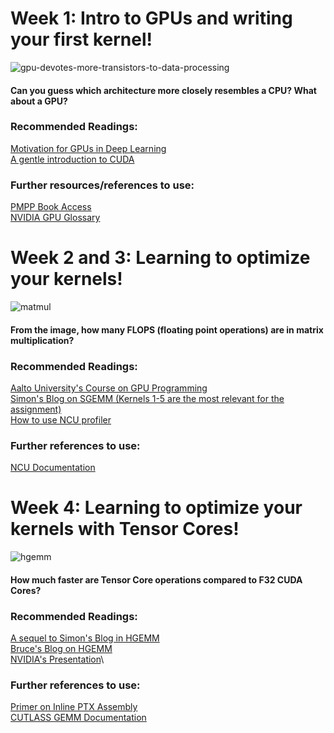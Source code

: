 # Week 1: Intro to GPUs and writing your first kernel!
![gpu-devotes-more-transistors-to-data-processing](https://github.com/user-attachments/assets/2aca8245-ad88-4613-8b73-f94ad395edf4)

#### Can you guess which architecture more closely resembles a CPU? What about a GPU?
### Recommended Readings:
[Motivation for GPUs in Deep Learning](https://horace.io/brrr_intro.html)\
[A gentle introduction to CUDA](https://developer.nvidia.com/blog/even-easier-introduction-cuda/)
### Further resources/references to use:
[PMPP Book Access](https://dokumen.pub/qdownload/programming-massively-parallel-processors-a-hands-on-approach-4nbsped-9780323912310.html)\
[NVIDIA GPU Glossary](https://modal.com/gpu-glossary/device-hardware)

# Week 2 and 3: Learning to optimize your kernels! 
![matmul](https://github.com/user-attachments/assets/494a758f-cc52-4dc3-8454-63181d3786c8)

#### From the image, how many FLOPS (floating point operations) are in matrix multiplication?

### Recommended Readings: 
[Aalto University's Course on GPU Programming](https://ppc.cs.aalto.fi/ch4/)\
[Simon's Blog on SGEMM (Kernels 1-5 are the most relevant for the assignment)](https://siboehm.com/articles/22/CUDA-MMM)\
[How to use NCU profiler](https://www.youtube.com/watch?v=04dJ-aePYpE)

### Further references to use:
[NCU Documentation](https://docs.nvidia.com/nsight-compute/NsightCompute/index.html)

# Week 4: Learning to optimize your kernels with Tensor Cores!
![hgemm]("https://github.com/user-attachments/assets/d35937fe-de75-4abb-8b62-5c8a468c80a1")
#### How much faster are Tensor Core operations compared to F32 CUDA Cores?


### Recommended Readings:
[A sequel to Simon's Blog in HGEMM](https://alexarmbr.github.io/2024/08/10/How-To-Write-A-Fast-Matrix-Multiplication-From-Scratch-With-Tensor-Cores.html)\
[Bruce's Blog on HGEMM](https://bruce-lee-ly.medium.com/nvidia-tensor-core-cuda-hgemm-advanced-optimization-5a17eb77dd85)\
[NVIDIA's Presentation](https://developer.download.nvidia.com/video/gputechconf/gtc/2020/presentations/s21745-developing-cuda-kernels-to-push-tensor-cores-to-the-absolute-limit-on-nvidia-a100.pdf)\

### Further references to use:
[Primer on Inline PTX Assembly](https://docs.nvidia.com/cuda/pdf/Inline_PTX_Assembly.pdf)\
[CUTLASS GEMM Documentation](https://github.com/NVIDIA/cutlass/blob/main/media/docs/implicit_gemm_convolution.md#shared-memory-layouts)
